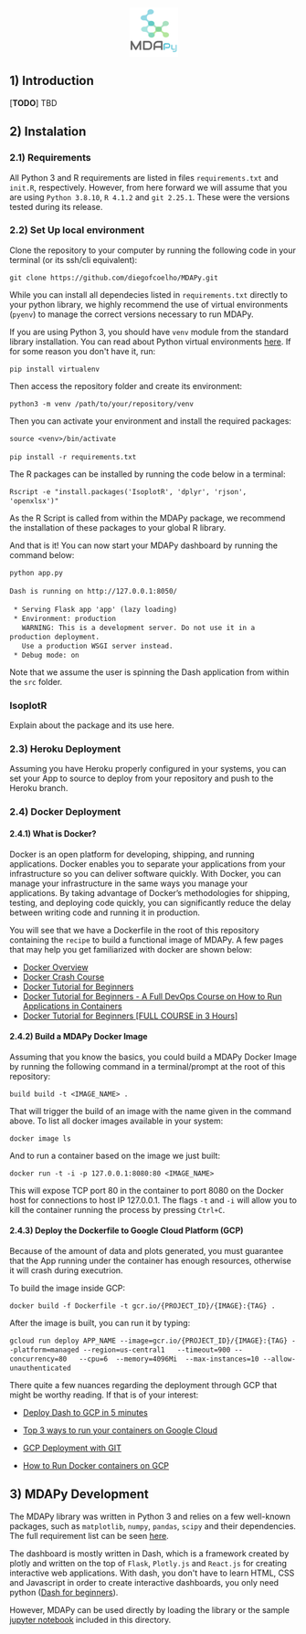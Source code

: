 <!-- ![MDAPy Logo](assets/img/logo.png) -->
<p align="center" width="100%">
  <img align="center" src="assets/img/logo.png">   
</p>

## 1) Introduction
[**TODO**] TBD
<!-- $~$ -->
## 2) Instalation
### 2.1) Requirements
All Python 3 and R requirements are listed in files `requirements.txt` and `init.R`, respectively. However, from here forward we will assume that you are using `Python 3.8.10`, `R 4.1.2` and `git 2.25.1`. These were the versions tested during its release.

### 2.2) Set Up local environment

Clone the repository to your computer by running the following code in your terminal (or its ssh/cli equivalent):

```
git clone https://github.com/diegofcoelho/MDAPy.git
```

While you can install all dependecies listed in `requirements.txt` directly to your python library, we highly recommend the use of virtual environments (`pyenv`) to manage the correct versions necessary to run MDAPy.

If you are using Python 3, you should have `venv` module from the standard library installation. You can read about Python virtual environments [here](https://docs.python.org/3/library/venv.html). If for some reason you don't have it, run:
```
pip install virtualenv
```

Then access the repository folder and create its environment:
```(python, enviroment)
python3 -m venv /path/to/your/repository/venv
```
Then you can activate your environment and install the required packages: 
```
source <venv>/bin/activate

pip install -r requirements.txt
```
The R packages can be installed by running the code below in a terminal:

```
Rscript -e "install.packages('IsoplotR', 'dplyr', 'rjson', 'openxlsx')"
```
As the R Script is called from within the MDAPy package, we recommend the installation of these packages to your global R library.

And that is it! You can now start your MDAPy dashboard by running the command below:

```
python app.py

Dash is running on http://127.0.0.1:8050/

 * Serving Flask app 'app' (lazy loading)
 * Environment: production
   WARNING: This is a development server. Do not use it in a production deployment.
   Use a production WSGI server instead.
 * Debug mode: on
```

Note that we assume the user is spinning the Dash application from within the `src` folder.

### IsoplotR
Explain about the package and its use here.
### 2.3) Heroku Deployment
Assuming you have Heroku properly configured in your systems, you can set your App to source to deploy from your repository and push to the Heroku branch.

### 2.4) Docker Deployment
#### 2.4.1) What is Docker?
Docker is an open platform for developing, shipping, and running applications. Docker enables you to separate your applications from your infrastructure so you can deliver software quickly. With Docker, you can manage your infrastructure in the same ways you manage your applications. By taking advantage of Docker’s methodologies for shipping, testing, and deploying code quickly, you can significantly reduce the delay between writing code and running it in production.

You will see that we have a Dockerfile in the root of this repository containing the `recipe` to build a functional image of MDAPy. A few pages that may help you get familiarized with docker are shown below:
- [Docker Overview](https://docs.docker.com/get-started/overview/)
- [Docker Crash Course](https://docker-curriculum.com/)
- [Docker Tutorial for Beginners](https://www.youtube.com/watch?v=pTFZFxd4hOI)
- [Docker Tutorial for Beginners - A Full DevOps Course on How to Run Applications in Containers](https://www.youtube.com/watch?v=fqMOX6JJhGo)
- [Docker Tutorial for Beginners [FULL COURSE in 3 Hours]](https://www.youtube.com/watch?v=3c-iBn73dDE)

#### 2.4.2) Build a MDAPy Docker Image
Assuming that you know the basics, you could build a MDAPy Docker Image by running the following command in a terminal/prompt at the root of this repository:
```
build build -t <IMAGE_NAME> .
```

That will trigger the build of an image with the name given in the command above. To list all docker images available in your system:

```
docker image ls
```

And to run a container based on the image we just built:

```
docker run -t -i -p 127.0.0.1:8080:80 <IMAGE_NAME>
```

This will expose TCP port 80 in the container to port 8080 on the Docker host for connections to host IP 127.0.0.1. The flags `-t` and `-i` will allow you to kill the container running the process by pressing `Ctrl+C`.

#### 2.4.3) Deploy the Dockerfile to Google Cloud Platform (GCP)
Because of the amount of data and plots generated, you must guarantee that the App running under the container has enough resources, otherwise it will crash during executrion.

To build the image inside GCP:
```
docker build -f Dockerfile -t gcr.io/{PROJECT_ID}/{IMAGE}:{TAG} .
```

After the image is built, you can run it by typing:
```
gcloud run deploy APP_NAME --image=gcr.io/{PROJECT_ID}/{IMAGE}:{TAG} --platform=managed --region=us-central1   --timeout=900 --concurrency=80   --cpu=6  --memory=4096Mi  --max-instances=10 --allow-unauthenticated
```

There quite a few nuances regarding the deployment through GCP that might be worthy reading. If that is of your interest:


- [Deploy Dash to GCP in 5 minutes](https://medium.com/kunder/deploying-dash-to-cloud-run-5-minutes-c026eeea46d4)


- [Top 3 ways to run your containers on Google Cloud](https://www.youtube.com/watch?v=jh0fPT-AWwM)
- [GCP Deployment with GIT](https://medium.com/lfdev-blog/google-cloud-compute-deploy-com-git-d8feec8c933a)

- [How to Run Docker containers on GCP](https://www.cloudsavvyit.com/4589/how-to-run-docker-containers-on-google-cloud-platform/)


## 3) MDAPy Development

The MDAPy library was written in Python 3 and relies on a few well-known packages, such as `matplotlib`, `numpy`, `pandas`, `scipy` and their dependencies. The full requirement list can be seen [here](requirements.txt).

The dashboard is mostly written in Dash, which is a framework created by plotly and written on the top of `Flask`, `Plotly.js` and `React.js` for creating interactive web applications. With dash, you don't have to learn HTML, CSS and Javascript in order to create interactive dashboards, you only need python ([Dash for beginners](https://towardsdatascience.com/dash-for-beginners-create-interactive-python-dashboards-338bfcb6ffa4#:~:text=Dash%20is%20a%20python%20framework,dashboards%2C%20you%20only%20need%20python.)).

However, MDAPy can be used directly by loading the library or the sample [jupyter notebook](MDAPy/MDAPy.ipynb) included in this directory.

<!-- docker run -it -e PORT=80 -p 8080:80 mdapy --> 